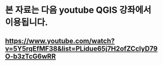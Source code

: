 # 본 자료는 다음 youtube QGIS 강좌에서 이용됩니다.

## https://www.youtube.com/watch?v=5Y5rqEfMF38&list=PLidue65j7H2ofZCclyD79O-b3zTcG6wRR


